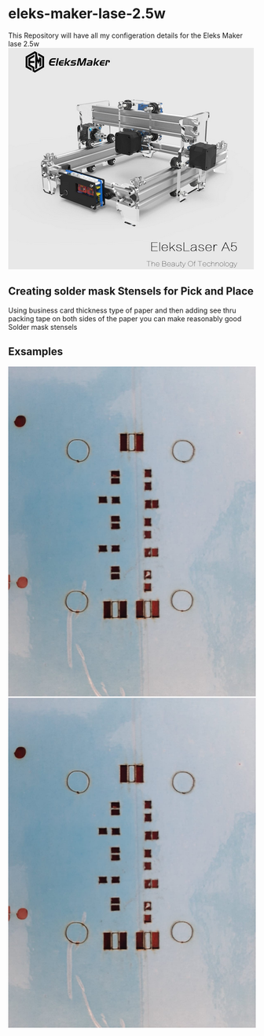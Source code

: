 # eleks-maker-lase-2.5w
This Repository will have all my configeration details for the Eleks Maker lase 2.5w<br>
![laser](laser_2.5w.png?raw=true "laser")<br>
## Creating solder mask Stensels for Pick and Place
Using business card thickness type of paper and then adding see thru packing tape on both sides of the paper you can make reasonably good Solder mask stensels<br>
## Exsamples
![laser](Solder_mask_1.jpeg?raw=true "laser")<br>
![laser](Solder_mask_1.jpeg?raw=true "laser")<br>

